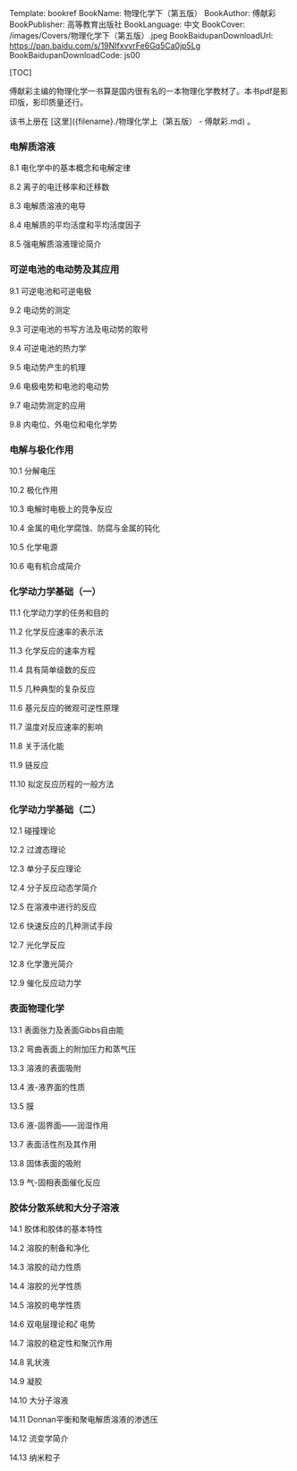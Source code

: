 Template: bookref
BookName: 物理化学下（第五版）
BookAuthor: 傅献彩
BookPublisher: 高等教育出版社
BookLanguage: 中文
BookCover: /images/Covers/物理化学下（第五版）.jpeg
BookBaidupanDownloadUrl: https://pan.baidu.com/s/19NIfxvvrFe6Gq5Ca0jp5Lg 
BookBaidupanDownloadCode: js00

[TOC]

傅献彩主编的物理化学一书算是国内很有名的一本物理化学教材了。本书pdf是影印版，影印质量还行。

该书上册在 [这里]({filename}./物理化学上（第五版） - 傅献彩.md) 。

### 电解质溶液

8.1 电化学中的基本概念和电解定律

8.2 离子的电迁移率和迁移数

8.3 电解质溶液的电导

8.4 电解质的平均活度和平均活度因子

8.5 强电解质溶液理论简介

### 可逆电池的电动势及其应用

9.1 可逆电池和可逆电极

9.2 电动势的测定

9.3 可逆电池的书写方法及电动势的取号

9.4 可逆电池的热力学

9.5 电动势产生的机理

9.6 电极电势和电池的电动势

9.7 电动势测定的应用

9.8 内电位、外电位和电化学势

### 电解与极化作用

10.1 分解电压

10.2 极化作用

10.3 电解时电极上的竞争反应

10.4 金属的电化学腐蚀、防腐与金属的钝化

10.5 化学电源

10.6 电有机合成简介

### 化学动力学基础（一）

11.1 化学动力学的任务和目的

11.2 化学反应速率的表示法

11.3 化学反应的速率方程

11.4 具有简单级数的反应

11.5 几种典型的复杂反应

11.6 基元反应的微观可逆性原理

11.7 温度对反应速率的影响

11.8 关于活化能

11.9 链反应

11.10 拟定反应历程的一般方法

### 化学动力学基础（二）

12.1 碰撞理论

12.2 过渡态理论

12.3 单分子反应理论

12.4 分子反应动态学简介

12.5 在溶液中进行的反应

12.6 快速反应的几种测试手段

12.7 光化学反应

12.8 化学激光简介

12.9 催化反应动力学

### 表面物理化学

13.1 表面张力及表面Gibbs自由能

13.2 弯曲表面上的附加压力和蒸气压

13.3 溶液的表面吸附

13.4 液-液界面的性质

13.5 膜

13.6 液-固界面——润湿作用

13.7 表面活性剂及其作用

13.8 固体表面的吸附

13.9 气-固相表面催化反应

### 胶体分散系统和大分子溶液

14.1 胶体和胶体的基本特性

14.2 溶胶的制备和净化

14.3 溶胶的动力性质

14.4 溶胶的光学性质

14.5 溶胶的电学性质

14.6 双电层理论和$\zeta$ 电势

14.7 溶胶的稳定性和聚沉作用

14.8 乳状液

14.9 凝胶

14.10 大分子溶液

14.11 Donnan平衡和聚电解质溶液的渗透压

14.12 流变学简介

14.13 纳米粒子
